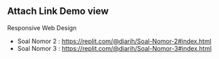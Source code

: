 ## Attach Link Demo view
Responsive Web Design

- Soal Nomor 2 : https://replit.com/@diarih/Soal-Nomor-2#index.html
- Soal Nomor 3 : https://replit.com/@diarih/Soal-Nomor-3#index.html